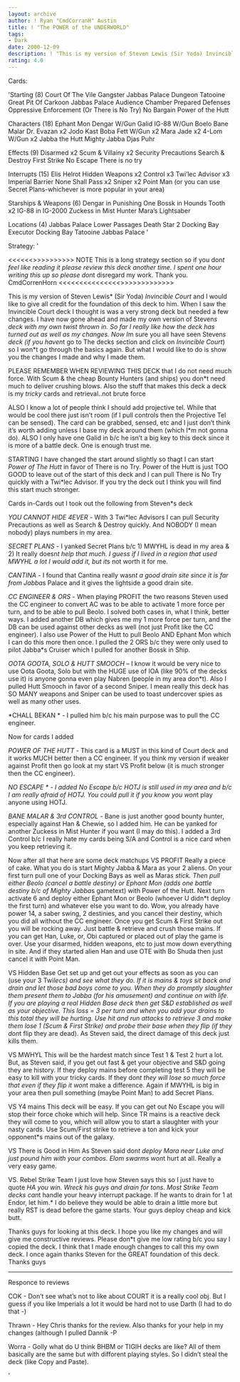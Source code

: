 ```yaml
---
layout: archive
author: ! Ryan "CmdCorranH" Austin
title: ! "The POWER of the UNDERWORLD"
tags:
- Dark
date: 2000-12-09
description: ! "This is my version of Steven Lewis (Sir Yoda) Invincible Court and I would like to give all credit for the foundation of this deck to him. I have made a lot of changes which I think makes the deck much better. DON’T underestimate the POWER of the"
rating: 4.0
---
```

Cards: 

'Starting (8)
Court Of The Vile Gangster
Jabbas Palace Dungeon
Tatooine Great Pit Of Carkoon
Jabbas Palace Audience Chamber
Prepared Defenses
Oppressive Enforcement (Or There is No Try)
No Bargain
Power of the Hutt

Characters (18)
Ephant Mon
Dengar W/Gun
Galid
IG-88 W/Gun
Boelo
Bane Malar
Dr. Evazan x2
Jodo Kast
Boba Fett W/Gun x2
Mara Jade x2
4-Lom W/Gun x2
Jabba the Hutt
Mighty Jabba
Djas Puhr

Effects (9)
Disarmed x2
Scum & Villainy x2
Security Precautions
Search & Destroy
First Strike
No Escape
There is no try

Interrupts (15)
Elis Helrot
Hidden Weapons x2
Control x3
Twi&#8217;lec Advisor x3
Imperial Barrier
None Shall Pass x2
Sniper x2
Point Man (or you can use Secret Plans-whichever is more popular in your area)

Starships & Weapons (6)
Dengar in Punishing One
Bossk in Hounds Tooth x2
IG-88 in IG-2000
Zuckess in Mist Hunter
Mara&#8217;s Lightsaber

Locations (4)
Jabbas Palace Lower Passages
Death Star 2 Docking Bay
Executor Docking Bay
Tatooine Jabbas Palace
'

Strategy: '

<<<<<<>>>>>>>>>>
NOTE This is a long strategy section so if you don*t feel like reading it please review this deck another time. I spent one hour writing this up so please don*t disregard my work. Thank you.
CmdCorrenHorn
<<<<<<<<<<<<<<<>>>>>>>>>>>>>

This is my version of Steven Lewis* (Sir Yoda) *Invincible Court* and I would like to give all credit for the foundation of this deck to him. When I saw the Invincible Court deck I thought is was a very strong deck but needed a few changes. I have now gone ahead and made my own version of Steven*s deck with my own twist thrown in. So far I really like how the deck has turned out as well as my changes. Now I*m sure you all have seen Steven*s deck (if you haven*t go to The decks section and click on *Invincible Court*) so I won*t go through the basics again. But what I would like to do is show you the changes I made and why I made them.

 PLEASE REMEMBER WHEN REVIEWING THIS DECK that I do not need much force. With Scum & the cheap Bounty Hunters (and ships) you don*t need much to deliver crushing blows. Also the stuff that makes this deck a deck is my *tricky* cards and retrieval..not brute force 

ALSO I know a lot of people think I should add projective tel. While that would be cool there just isn’t room (if I pull controls then the Projective Tel can be sensed). The card can be grabbed, sensed, etc and I just don’t think it’s worth adding unless I base my deck around them (which I*m not gonna do). ALSO I only have one Galid in b/c he isn’t a big key to this deck since it is more of a battle deck. One is enough trust me.

STARTING I have changed the start around slightly so thagt I can start *Power of The Hutt* in favor of There is no Try.  Power of the Hutt is just TOO GOOD to leave out of the start of this deck and I can pull There is No Try quickly with a Twi*lec Advisor.
If you try the deck out I think you will find this start much stronger.

Cards in-Cards out I took out the following from Steven*s deck

*YOU CANNOT HIDE 4EVER* - With 3 Twi*lec Advisors I can pull Security Precautions as well as Search & Destroy quickly. And NOBODY (I mean nobody) plays numbers in my area.

*SECRET PLANS* - I yanked Secret Plans b/c 1) MWYHL is dead in my area & 2) It really doesn*t help that much. I guess if I lived in a region that used MWYHL a lot I would add it, but it*s not worth it for me.

*CANTINA* - I found that Cantina really wasn*t a good drain site since it is far from Jabba*s Palace and it gives the lightside a good drain site.

*CC ENGINEER & ORS* - When playing PROFIT the two reasons Steven used the CC engineer to convert AC was to be able to activate 1 more force per turn, and to be able to pull Beolo. I solved both cases in, what I think, better ways. I added another DB which gives me my 1 more force per turn, and the DB can be used against other decks as well (not just Profit like the CC engineer). I also use Power of the Hutt to pull Beolo AND Ephant Mon which I can do this more then once.  I pulled the 2 ORS b/c they were only used to pilot Jabba*s Cruiser which I pulled for another Bossk in Ship.

*OOTA GOOTA, SOLO & HUTT SMOOCH* – I know it would be very nice to use Oota Goota, Solo but with the HUGE use of IOA (like 90% of the decks use it) is anyone gonna even play Nabren (people in my area don*t). Also I pulled Hutt Smooch in favor of a second Sniper. I mean really this deck has SO MANY weapons and Sniper can be used to toast undercover spies as well as many other uses.

*CHALL BEKAN * - I pulled him b/c his main purpose was to pull the CC engineer.

Now for cards I added

*POWER OF THE HUTT* - This card is a MUST in this kind of Court deck and it works MUCH better then a CC engineer. If you think my version if weaker against Profit then go look at my start VS Profit below (it is much stronger then the CC engineer).

*NO ESCAPE * - I added No Escape b/c HOTJ is still used in my area and b/c I am really afraid of HOTJ. You could pull it if you know you won*t play anyone using HOTJ.

*BANE MALAR & 3rd CONTROL* - Bane is just another good bounty hunter, especially against Han & Chewie, so I added him. He can be yanked for another Zuckess in Mist Hunter if you want (I may do this). I added a 3rd Control b/c I really hate my cards being S/A and Control is a nice card when you keep retrieving it.

Now after all that here are some deck matchups
VS PROFIT
Really a piece of cake. What you do is start Mighty Jabba & Mara as your 2 aliens. On your first turn pull one of your Docking Bays as well as Mara*s stick. Then pull either Beolo (cancel a battle destiny) or Ephant Mon (adds one battle destiny b/c of Mighty Jabba*s gametext) with Power of the Hutt.
  Next turn activate 6 and deploy either Ephant Mon or Beolo (whoever U didn*t deploy the first turn) and whatever else you want to do. Wow, you already have power 14, a saber swing, 2 destinies, and you cancel their destiny, which you did all without the CC engineer. Once you get Scum & First Strike out you will be rocking away. Just battle & retrieve and crush those mains. If you can get Han, Luke, or, Obi captured or placed out of play the game is over. Use your disarmed, hidden weapons, etc to just mow down everything in site. And if they started alien Han and use OTE with Bo Shuda then just cancel it with Point Man.

VS Hidden Base
 Get set up and get out your effects as soon as you can (use your 3 Twi*lecs) and see what they do. If it is mains & toys sit back and drain and let those bad boys come to you. When they do promptly slaughter them present them to Jabba (for his amusement) and continue on with life.
If you are playing a real Hidden Base deck then get S&D established as well as your objective. This loss = 3 per turn and when you add your drains to this total they will be hurting. Use hit and run attacks to retrieve 3 and make them lose 1 (Scum & First Strike) and probe their base when they flip (if they don*t flip they are dead). As Steven said, the direct damage of this deck just kills them.

VS MWHYL
This will be the hardest match since Test 1 & Test 2 hurt a lot. But, as Steven said, if you get out fast & get your objective and S&D going they are history. If they deploy mains before completing test 5 they will be easy to kill with your tricky cards. If they don*t they will lose so much force that even if they flip it won*t make a difference. Again if MWYHL is big in your area then pull something (maybe Point Man) to add Secret Plans.

VS Y4 mains
This deck will be easy. If you can get out No Escape you will stop their force choke which will help. Since TR mains is a reactive deck they will come to you, which will allow you to start a slaughter with your nasty cards. Use Scum/First strike to retrieve a ton and kick your opponent*s mains out of the galaxy.

VS There is Good in Him
As Steven said don*t deploy Mara near Luke and just pound him with your combos. Elom swarms won*t hurt at all. Really a very easy game.

VS. Rebel Strike Team
I just love how Steven says this so I just have to quote *HA you win. Wreck his guys and drain for tons. Most Strike Team decks can*t handle your heavy interrupt package. If he wants to drain for 1 at Endor, let him.*
   I do believe they would be able to drain a little more but really RST is dead before the game starts. Your guys deploy cheap and kick butt.

Thanks guys for looking at this deck. I hope you like my changes and will give me constructive reviews. Please don*t give me low rating b/c you say I copied the deck. I think that I made enough changes to call this my own deck. I once again thanks Steven for the GREAT foundation of this deck. Thanks guys 
__________________
Responce to reviews

COK - Don’t see what’s not to like about COURT it is a really cool obj. But I guess if you like Imperials a lot it would be hard not to use Darth (I had to do that -)

Thrawn - Hey Chris thanks for the review. Also thanks for your help in my changes (although I pulled Dannik -P

Worra - Golly what do U think BHBM or TIGIH decks are like? All of them basically are the same but with difforent playing styles. So I didn’t steal the deck (like Copy and Paste).

'